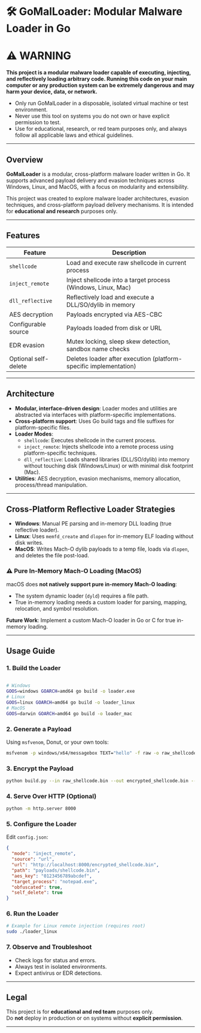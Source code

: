 # 🛠️ GoMalLoader: Modular Malware Loader in Go

# ⚠️ WARNING

**This project is a modular malware loader capable of executing, injecting, and reflectively loading arbitrary code. Running this code on your main computer or any production system can be extremely dangerous and may harm your device, data, or network.**

- Only run GoMalLoader in a disposable, isolated virtual machine or test environment.
- Never use this tool on systems you do not own or have explicit permission to test.
- Use for educational, research, or red team purposes only, and always follow all applicable laws and ethical guidelines.

---

## Overview

**GoMalLoader** is a modular, cross-platform malware loader written in Go. It supports advanced payload delivery and evasion techniques across Windows, Linux, and MacOS, with a focus on modularity and extensibility.

This project was created to explore malware loader architectures, evasion techniques, and cross-platform payload delivery mechanisms. It is intended for **educational and research** purposes only.

---

## Features


| Feature               | Description                                                                 |
|-----------------------|-----------------------------------------------------------------------------|
| `shellcode`           | Load and execute raw shellcode in current process                           |
| `inject_remote`       | Inject shellcode into a target process (Windows, Linux, Mac)                |
| `dll_reflective`      | Reflectively load and execute a DLL/SO/dylib in memory                      |
| AES decryption        | Payloads encrypted via AES-CBC                                              |
| Configurable source   | Payloads loaded from disk or URL                                            |
| EDR evasion           | Mutex locking, sleep skew detection, sandbox name checks                    |
| Optional self-delete  | Deletes loader after execution (platform-specific implementation)           |

---

## Architecture

- **Modular, interface-driven design**: Loader modes and utilities are abstracted via interfaces with platform-specific implementations.
- **Cross-platform support**: Uses Go build tags and file suffixes for platform-specific files.
- **Loader Modes**:
  - `shellcode`: Executes shellcode in the current process.
  - `inject_remote`: Injects shellcode into a remote process using platform-specific techniques.
  - `dll_reflective`: Loads shared libraries (DLL/SO/dylib) into memory without touching disk (Windows/Linux) or with minimal disk footprint (Mac).
- **Utilities**: AES decryption, evasion mechanisms, memory allocation, process/thread manipulation.

---

## Cross-Platform Reflective Loader Strategies

- **Windows**: Manual PE parsing and in-memory DLL loading (true reflective loader).
- **Linux**: Uses `memfd_create` and `dlopen` for in-memory ELF loading without disk writes.
- **MacOS**: Writes Mach-O dylib payloads to a temp file, loads via `dlopen`, and deletes the file post-load.

### ⚠️ Pure In-Memory Mach-O Loading (MacOS)

macOS does **not natively support pure in-memory Mach-O loading**:

- The system dynamic loader (`dyld`) requires a file path.
- True in-memory loading needs a custom loader for parsing, mapping, relocation, and symbol resolution.

**Future Work**: Implement a custom Mach-O loader in Go or C for true in-memory loading.

---

## Usage Guide

### 1. Build the Loader

```sh

# Windows
GOOS=windows GOARCH=amd64 go build -o loader.exe
# Linux
GOOS=linux GOARCH=amd64 go build -o loader_linux
# MacOS
GOOS=darwin GOARCH=amd64 go build -o loader_mac

```

### 2. Generate a Payload

Using `msfvenom`, Donut, or your own tools:

```sh
msfvenom -p windows/x64/messagebox TEXT="hello" -f raw -o raw_shellcode.bin
```

### 3. Encrypt the Payload

```sh
python build.py --in raw_shellcode.bin --out encrypted_shellcode.bin --key 0123456789abcdef
```

### 4. Serve Over HTTP (Optional)

```sh
python -m http.server 8000
```

### 5. Configure the Loader

Edit `config.json`:

```json
{
  "mode": "inject_remote",
  "source": "url",
  "url": "http://localhost:8000/encrypted_shellcode.bin",
  "path": "payloads/shellcode.bin",
  "aes_key": "0123456789abcdef",
  "target_process": "notepad.exe",
  "obfuscated": true,
  "self_delete": true
}
```

### 6. Run the Loader

```sh
# Example for Linux remote injection (requires root)
sudo ./loader_linux
```

### 7. Observe and Troubleshoot

- Check logs for status and errors.
- Always test in isolated environments.
- Expect antivirus or EDR detections.

---

## Legal

This project is for **educational and red team** purposes only.  
Do **not** deploy in production or on systems without **explicit permission**.

---
